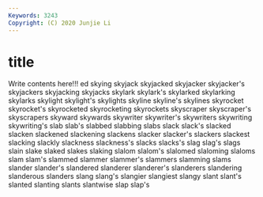 ```yaml
---
Keywords: 3243
Copyright: (C) 2020 Junjie Li
---
```


# title

Write contents here!!!
ed
skying 
skyjack 
skyjacked 
skyjacker 
skyjacker's 
skyjackers 
skyjacking 
skyjacks 
skylark 
skylark's
skylarked 
skylarking 
skylarks 
skylight 
skylight's 
skylights 
skyline 
skyline's 
skylines 
skyrocket
skyrocket's 
skyrocketed 
skyrocketing 
skyrockets 
skyscraper 
skyscraper's 
skyscrapers 
skyward 
skywards 
skywriter
skywriter's 
skywriters 
skywriting 
skywriting's 
slab 
slab's 
slabbed 
slabbing 
slabs 
slack
slack's 
slacked 
slacken 
slackened 
slackening 
slackens 
slacker 
slacker's 
slackers 
slackest
slacking 
slackly 
slackness 
slackness's 
slacks 
slacks's 
slag 
slag's 
slags 
slain
slake 
slaked 
slakes 
slaking 
slalom 
slalom's 
slalomed 
slaloming 
slaloms 
slam
slam's 
slammed 
slammer 
slammer's 
slammers 
slamming 
slams 
slander 
slander's 
slandered
slanderer 
slanderer's 
slanderers 
slandering 
slanderous 
slanders 
slang 
slang's 
slangier 
slangiest
slangy 
slant 
slant's 
slanted 
slanting 
slants 
slantwise 
slap 
slap's 

